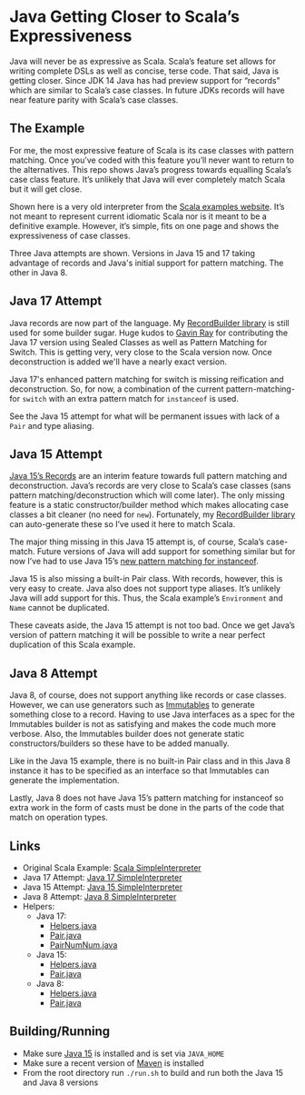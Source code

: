 # Java Getting Closer to Scala’s Expressiveness

Java will never be as expressive as Scala. Scala’s feature set allows for writing complete DSLs as well as concise, 
terse code. That said, Java is getting closer. Since JDK 14 Java has had preview support for “records” which are similar 
to Scala’s case classes. In future JDKs records will have near feature parity with Scala’s case classes.

## The Example

For me, the most expressive feature of Scala is its case classes with pattern matching. Once you’ve coded with this 
feature you’ll never want to return to the alternatives. This repo shows Java’s progress towards equalling Scala’s 
case class feature. It’s unlikely that Java will ever completely match Scala but it will get close.

Shown here is a very old interpreter from the [Scala examples website](https://www.scala-lang.org/old/node/56.html). It’s 
not meant to represent current idiomatic Scala nor is it meant to be a definitive example. However, it’s simple, fits on one 
page and shows the expressiveness of case classes.

Three Java attempts are shown. Versions in Java 15 and 17 taking advantage of records and Java's initial support for pattern matching. The other in Java 8.

## Java 17 Attempt

Java records are now part of the language. My [RecordBuilder library](https://github.com/Randgalt/record-builder) is still used for some builder sugar. Huge
kudos to [Gavin Ray](https://github.com/GavinRay97) for contributing the Java 17
version using Sealed Classes as well as Pattern Matching for Switch. This is
getting very, very close to the Scala version now. Once deconstruction is added
we'll have a nearly exact version.

Java 17's enhanced pattern matching for switch is missing reification and deconstruction. So, for now,
a combination of the current pattern-matching-for `switch` with an extra pattern match for `instanceof` is used. 

See the Java 15 attempt for what will be permanent issues with lack of a `Pair`
and type aliasing.

## Java 15 Attempt

[Java 15’s Records](https://openjdk.java.net/jeps/359) are an interim feature towards full pattern matching and 
deconstruction. Java’s records are very close to Scala’s case classes (sans pattern matching/deconstruction which 
will come later). The only missing feature is a static constructor/builder method which makes allocating case 
classes a bit cleaner (no need for `new`). Fortunately, my [RecordBuilder library](https://github.com/Randgalt/record-builder) 
can auto-generate these so I’ve used it here to match Scala.

The major thing missing in this Java 15 attempt is, of course, Scala’s case-match. Future versions of Java will 
add support for something similar but for now I’ve had to use Java 15’s [new pattern matching for instanceof](https://openjdk.java.net/jeps/375).

Java 15 is also missing a built-in Pair class. With records, however, this is very easy to create. Java also does 
not support type aliases. It’s unlikely Java will add support for this. Thus, the Scala example’s `Environment` and `Name` 
cannot be duplicated.

These caveats aside, the Java 15 attempt is not too bad. Once we get Java’s version of pattern matching it will be possible 
to write a near perfect duplication of this Scala example.

## Java 8 Attempt

Java 8, of course, does not support anything like records or case classes. However, we can use 
generators such as [Immutables](https://immutables.github.io) to generate something close to a record. 
Having to use Java interfaces as a spec for the Immutables builder is not as satisfying and makes the 
code much more verbose. Also, the Immutables builder does not generate static constructors/builders so these 
have to be added manually.

Like in the Java 15 example, there is no built-in Pair class and in this Java 8 instance it has to be 
specified as an interface so that Immutables can generate the implementation.

Lastly, Java 8 does not have Java 15’s pattern matching for instanceof so extra work in the form of 
casts must be done in the parts of the code that match on operation types.

## Links

- Original Scala Example: [Scala SimpleInterpreter](https://www.scala-lang.org/old/node/56.html)
- Java 17 Attempt: [Java 17 SimpleInterpreter](https://github.com/Randgalt/expressive-java/blob/master/java-17/src/main/java/examples/SimpleInterpreter.java#L17)
- Java 15 Attempt: [Java 15 SimpleInterpreter](https://github.com/Randgalt/expressive-java/blob/master/java-15/src/main/java/examples/SimpleInterpreter.java#L17)
- Java 8 Attempt: [Java 8 SimpleInterpreter](https://github.com/Randgalt/expressive-java/blob/master/java-8/src/main/java/examples/SimpleInterpreter.java#L9)
- Helpers:
  - Java 17:
    - [Helpers.java](https://github.com/Randgalt/expressive-java/blob/master/java-17/src/main/java/examples/Helpers.java)
    - [Pair.java](https://github.com/Randgalt/expressive-java/blob/master/java-17/src/main/java/examples/Pair.java)
    - [PairNumNum.java](https://github.com/Randgalt/expressive-java/blob/master/java-17/src/main/java/examples/PairNumNum.java)
  - Java 15:
    - [Helpers.java](https://github.com/Randgalt/expressive-java/blob/master/java-15/src/main/java/examples/Helpers.java)
    - [Pair.java](https://github.com/Randgalt/expressive-java/blob/master/java-15/src/main/java/examples/Pair.java)
  - Java 8:
    - [Helpers.java](https://github.com/Randgalt/expressive-java/blob/master/java-8/src/main/java/examples/Helpers.java)
    - [Pair.java](https://github.com/Randgalt/expressive-java/blob/master/java-8/src/main/java/examples/Pair.java)

## Building/Running

- Make sure [Java 15](https://jdk.java.net/15/) is installed and is set via `JAVA_HOME`
- Make sure a recent version of [Maven](https://maven.apache.org) is installed
- From the root directory run `./run.sh` to build and run both the Java 15 and Java 8 versions
